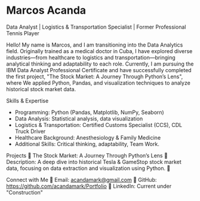 # Marcos Acanda 
Data Analyst | Logistics & Transportation Specialist | Former Professional Tennis Player

Hello! My name is Marcos, and I am transitioning into the Data Analytics field. Originally trained as a medical doctor in Cuba, I have explored diverse industries—from healthcare to logistics and transportation—bringing analytical thinking and adaptability to each role.
Currently, I am pursuing the IBM Data Analyst Professional Certificate and have successfully completed the first project, "The Stock Market: A Journey Through Python’s Lens", where We applied Python, Pandas, and visualization techniques to analyze historical stock market data.

Skills & Expertise
- Programming: Python (Pandas, Matplotlib, NumPy, Seaborn)
- Data Analysis: Statistical analysis, data visualization
- Logistics & Transportation: Certified Customs Specialist (CCS), CDL Truck Driver
- Healthcare Background: Anesthesiology & Family Medicine
- Additional Skills: Critical thinking, adaptability, Team Work. 

Projects
🚀 The Stock Market: A Journey Through Python’s Lens
📌 Description: A deep dive into historical Tesla & GameStop stock market data, focusing on data extraction and visualization using Python.
🔗 

Connect with Me
📧 Email: acandamark@gmail.com
📌 GitHub: https://github.com/acandamark/Portfolio
💼 LinkedIn: Current under "Construction"


